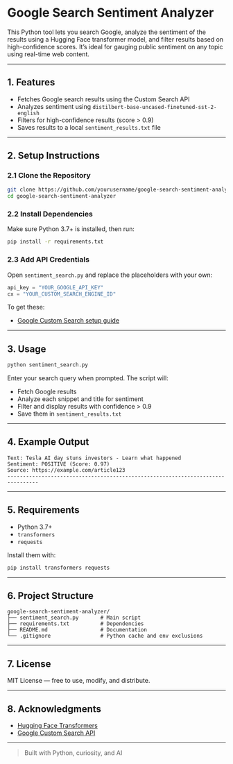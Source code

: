 # Google Search Sentiment Analyzer

This Python tool lets you search Google, analyze the sentiment of the results using a Hugging Face transformer model, and filter results based on high-confidence scores. It’s ideal for gauging public sentiment on any topic using real-time web content.

---

## 1. Features

- Fetches Google search results using the Custom Search API  
- Analyzes sentiment using `distilbert-base-uncased-finetuned-sst-2-english`  
- Filters for high-confidence results (score > 0.9)  
- Saves results to a local `sentiment_results.txt` file  

---

## 2. Setup Instructions

### 2.1 Clone the Repository

```bash
git clone https://github.com/yourusername/google-search-sentiment-analyzer.git
cd google-search-sentiment-analyzer
```

### 2.2 Install Dependencies

Make sure Python 3.7+ is installed, then run:

```bash
pip install -r requirements.txt
```

### 2.3 Add API Credentials

Open `sentiment_search.py` and replace the placeholders with your own:

```python
api_key = "YOUR_GOOGLE_API_KEY"
cx = "YOUR_CUSTOM_SEARCH_ENGINE_ID"
```

To get these:
- [Google Custom Search setup guide](https://developers.google.com/custom-search/v1/introduction)

---

## 3. Usage

```bash
python sentiment_search.py
```

Enter your search query when prompted. The script will:

- Fetch Google results  
- Analyze each snippet and title for sentiment  
- Filter and display results with confidence > 0.9  
- Save them in `sentiment_results.txt`  

---

## 4. Example Output

```
Text: Tesla AI day stuns investors - Learn what happened
Sentiment: POSITIVE (Score: 0.97)
Source: https://example.com/article123
--------------------------------------------------------------------------------
```

---

## 5. Requirements

- Python 3.7+  
- `transformers`  
- `requests`  

Install them with:

```bash
pip install transformers requests
```

---

## 6. Project Structure

```
google-search-sentiment-analyzer/
├── sentiment_search.py       # Main script
├── requirements.txt          # Dependencies
├── README.md                 # Documentation
└── .gitignore                # Python cache and env exclusions
```

---

## 7. License

MIT License — free to use, modify, and distribute.

---

## 8. Acknowledgments

- [Hugging Face Transformers](https://huggingface.co/transformers/)
- [Google Custom Search API](https://developers.google.com/custom-search)

---

> Built with Python, curiosity, and AI 
